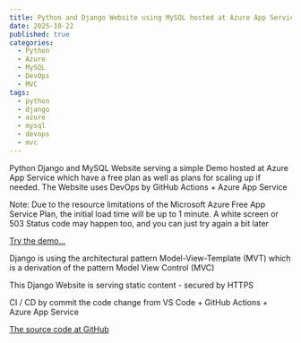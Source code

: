 ```yaml
---
title: Python and Django Website using MySQL hosted at Azure App Service serving a Demo
date: 2025-10-22
published: true
categories:
  - Python
  - Azure
  - MySQL
  - DevOps
  - MVC
tags:
  - python
  - django
  - azure
  - mysql
  - devops
  - mvc
---
```


Python Django and MySQL Website serving a simple Demo hosted at Azure App Service which have a free plan as well as plans for scaling up if needed. The Website uses DevOps by GitHub Actions + Azure App Service

<p>Note: Due to the resource limitations of the Microsoft Azure Free App Service Plan, the initial load time will be up to 1 minute. A white screen or 503 Status code may happen too, and you can just try again a bit later</p>

<a href="https://pso-django-demo.azurewebsites.net" target="_blank" title="Django Website at Azure App Service">Try the demo...</a>

Django is using the architectural pattern Model-View-Template (MVT) which is a derivation of the pattern Model View Control (MVC) 

This Django Website is serving static content - secured by HTTPS

CI / CD by commit the code change from VS Code + GitHub Actions + Azure App Service

<a href="https://github.com/persteenolsen/django-azure-demo" target="_blank">The source code at GitHub</a>
